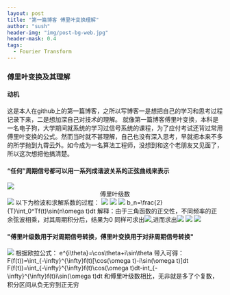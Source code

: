 ```yaml
---
layout: post
title: "第一篇博客 傅里叶变换理解"
author: "sush"
header-img: "img/post-bg-web.jpg"
header-mask: 0.4
tags:
  - Fourier Transform
---
```

### **傅里叶变换及其理解**
#### **动机** ####
这是本人在github上的第一篇博客，之所以写博客一是想把自己的学习和思考过程记录下来，二是想加深自己对技术的理解。
就像第一篇博客傅里叶变换，本科是一名电子狗，大学期间就系统的学习过信号系统的课程，为了应付考试还背过常用傅里叶变换的公式。然而当时就不甚理解，自己也没有深入思考，早就把本来不多的所学抛到九霄云外。如今成为一名算法工程师，没想到和这个老朋友又见面了，所以这次想把他搞清楚。

#### “任何”周期信号都可以用一系列成谐波关系的正弦曲线来表示 ####
<img src="http://latex.codecogs.com/gif.latex? f(t)=c_0+\sum_{n=1}^{\infty}c_n\cos(n{\omega}t+{\phi})">
<center>傅里叶级数</center>
<img src="http://latex.codecogs.com/gif.latex? f(t)=c_0+\sum_{n=1}^{\infty}[c_n\cos\phi \cos(n\omega t)-c_n\sin\phi sin(n\omega t)]">
以下为检波和求解系数的过程：
<img src="http://latex.codecogs.com/gif.latex?f(t)=c_0+\sum_{n=1}^{\infty}[a_n\cos(n\omega t)+b_n\sin(n\omega t)]">
<img src="http://latex.codecogs.com/gif.latex?\int_0^Tf(t)\sin(n\omega t)dt=b_n\int_0^T\sin(n\omega t)\sin(k\omega t)dt=b_n\int_0^T\sin(n\omega t)^2dt">
<img src="http://latex.codecogs.com/gif.latex?\int_0^Tf(t)\sin(n\omega t)dt=b_n\frac{T}{2}">
b_n=\frac{2}{T}\int_0^Tf(t)\sin(n\omega t)dt
解释：由于三角函数的正交性，不同频率的正余弦波相乘，对其周期积分后，结果为0
同样可求出<img src="http://latex.codecogs.com/gif.latex?a_n">,进而求出<img src="http://latex.codecogs.com/gif.latex?\phi">
<img src="http://latex.codecogs.com/gif.latex?c_n=\sqrt[2]{a_n^2+b_n^2}">
<img src="http://latex.codecogs.com/gif.latex?\phi=arctan(-\frac{b_n}{a_n})">

#### "傅里叶级数用于对周期信号转换，傅里叶变换用于对非周期信号转换" ####
<img src="http://latex.codecogs.com/gif.latex?F(f(t))=\int_{-\infty}^{\infty} f(t)e^{-i\omega t} dt">
根据欧拉公式：
e^{i\theta}=\cos\theta+i\sin\theta
带入可得：
F(f(t))=\int_{-\infty}^{\infty}f(t)[\cos(\omega t)-i\sin(\omega t)]dt
F(f(t))=\int_{-\infty}^{\infty}f(t)\cos(\omega t)dt-int_{-\infty}^{\infty}f(t)i\sin(\omega t)dt
和傅里叶级数相比，无非就是多了个复数，积分区间从负无穷到正无穷